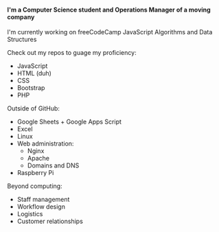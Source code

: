 #### I'm a Computer Science student and Operations Manager of a moving company

I'm currently working on freeCodeCamp JavaScript Algorithms and Data Structures

Check out my repos to guage my proficiency:
- JavaScript
- HTML (duh)
- CSS
- Bootstrap
- PHP

Outside of GitHub:
- Google Sheets + Google Apps Script
- Excel
- Linux
- Web administration:
    - Nginx
    - Apache
    - Domains and DNS
- Raspberry Pi

Beyond computing:
- Staff management
- Workflow design
- Logistics
- Customer relationships
